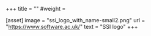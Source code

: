 +++
title = ""
#weight = 

[asset]
  image = "ssi_logo_with_name-small2.png"
  url = "https://www.software.ac.uk/"
  text = "SSI logo"
+++
